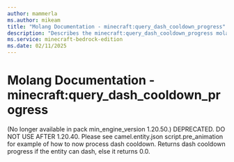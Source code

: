 ```yaml
---
author: mammerla
ms.author: mikeam
title: "Molang Documentation - minecraft:query_dash_cooldown_progress"
description: "Describes the minecraft:query_dash_cooldown_progress molang"
ms.service: minecraft-bedrock-edition
ms.date: 02/11/2025 
---
```


# Molang Documentation - minecraft:query_dash_cooldown_progress

(No longer available in pack min_engine_version 1.20.50.) DEPRECATED. DO NOT USE AFTER 1.20.40. Please see camel.entity.json script.pre_animation for example of how to now process dash cooldown. Returns dash cooldown progress if the entity can dash, else it returns 0.0.
